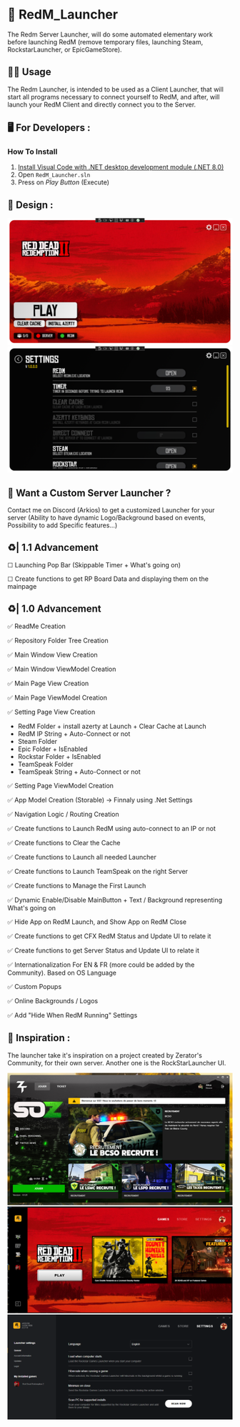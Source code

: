 # 🤠 RedM_Launcher
 The Redm Server Launcher, will do some automated elementary work before launching RedM (remove temporary files, launching Steam, RockstarLauncher, or EpicGameStore).

## 🙍‍♂️ Usage
The Redm Launcher, is intended to be used as a Client Launcher, that will start all programs necessary to connect yourself to RedM, and after, will launch your RedM Client and directly connect you to the Server.

## 🖥️ For Developers : 
### How To Install
1. [Install Visual Code with .NET desktop development module (.NET 8.0)](https://visualstudio.microsoft.com/fr/free-developer-offers/)
2. Open ```RedM_Launcher.sln```
3. Press on *Play Button* (Execute)

## 🎨 Design : 
![MainPage](./.Documentation/Mockup/MainPage.png)
![SettingPage](./.Documentation/Mockup/SettingPage.png)

## 🔧 Want a Custom Server Launcher ?
Contact me on Discord (Arkios) to get a customized Launcher for your server (Ability to have dynamic Logo/Background based on events, Possibility to add Specific features...) 

## ♻️| 1.1 Advancement

☐ Launching Pop Bar (Skippable Timer + What's going on)

☐ Create functions to get RP Board Data and displaying them on the mainpage



## ♻️| 1.0 Advancement

✅ ReadMe Creation

✅ Repository Folder Tree Creation

✅ Main Window View Creation

✅ Main Window ViewModel Creation

✅ Main Page View Creation

✅ Main Page ViewModel Creation

✅ Setting Page View Creation
- RedM Folder + install azerty at Launch + Clear Cache at Launch
- RedM IP String + Auto-Connect or not
- Steam Folder
- Epic Folder + IsEnabled
- Rockstar Folder + IsEnabled
- TeamSpeak Folder 
- TeamSpeak String + Auto-Connect or not

✅ Setting Page ViewModel Creation

✅ App Model Creation (Storable) -> Finnaly using .Net Settings

✅ Navigation Logic / Routing Creation

✅ Create functions to Launch RedM using auto-connect to an IP or not

✅ Create functions to Clear the Cache

✅ Create functions to Launch all needed Launcher

✅ Create functions to Launch TeamSpeak on the right Server

✅ Create functions to Manage the First Launch

✅ Dynamic Enable/Disable MainButton + Text / Background representing What's going on

✅ Hide App on RedM Launch, and Show App on RedM Close 

✅ Create functions to get CFX RedM Status and Update UI to relate it

✅ Create functions to get Server Status and Update UI to relate it

✅ Internationalization For EN & FR (more could be added by the Community). Based on OS Language

✅ Custom Popups

✅ Online Backgrounds / Logos

✅ Add "Hide When RedM Running" Settings


## 🎨 Inspiration : 
The launcher take it's inspiration on a project created by Zerator's Community, for their own server.
Another one is the RockStarLauncher UI. 

![SOZ Launcher](./.Documentation/Inspiration/SOZ_Launcher.jpg)
![Rockstar MainPage](./.Documentation/Inspiration/Rockstar1.png)
![Rockstar SettingPage](./.Documentation/Inspiration/Rockstar2.png)
